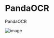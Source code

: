 # PandaOCR
PandaOCR



![image](https://raw.githubusercontent.com/miaomiaosoft/PandaOCR/master/images/001.jpg)
